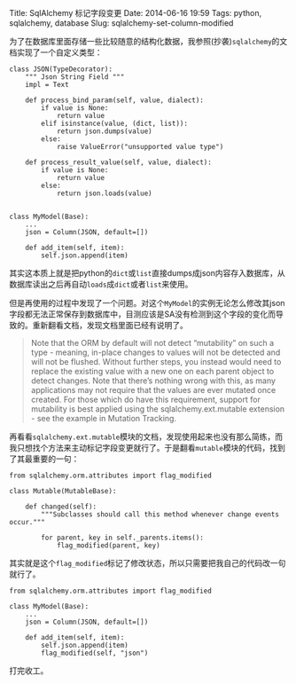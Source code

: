 Title: SqlAlchemy 标记字段变更
Date: 2014-06-16 19:59
Tags: python, sqlalchemy, database
Slug: sqlalchemy-set-column-modified

为了在数据库里面存储一些比较随意的结构化数据，我参照(抄袭)`sqlalchemy`的文档实现了一个自定义类型：

    class JSON(TypeDecorator):
        """ Json String Field """
        impl = Text

        def process_bind_param(self, value, dialect):
            if value is None:
                return value
            elif isinstance(value, (dict, list)):
                return json.dumps(value)
            else:
                raise ValueError("unsupported value type")

        def process_result_value(self, value, dialect):
            if value is None:
                return value
            else:
                return json.loads(value)


    class MyModel(Base):
        ...
        json = Column(JSON, default=[])

        def add_item(self, item):
            self.json.append(item)
        

其实这本质上就是把python的`dict`或`list`直接dumps成json内容存入数据库，从数据库读出之后再自动`loads`成`dict`或者`list`来使用。

但是再使用的过程中发现了一个问题。对这个`MyModel`的实例无论怎么修改其json字段都无法正常保存到数据库中，目测应该是SA没有检测到这个字段的变化而导致的。重新翻看文档，发现文档里面已经有说明了。

> Note that the ORM by default will not detect “mutability” on such a type - meaning, in-place changes to values will not be detected and will not be flushed. Without further steps, you instead would need to replace the existing value with a new one on each parent object to detect changes. Note that there’s nothing wrong with this, as many applications may not require that the values are ever mutated once created. For those which do have this requirement, support for mutability is best applied using the sqlalchemy.ext.mutable extension - see the example in Mutation Tracking.

再看看`sqlalchemy.ext.mutable`模块的文档，发现使用起来也没有那么简练，而我只想找个方法来主动标记字段变更就行了。于是翻看`mutable`模块的代码，找到了其最重要的一句：

    from sqlalchemy.orm.attributes import flag_modified

    class Mutable(MutableBase):

        def changed(self):
            """Subclasses should call this method whenever change events occur."""

            for parent, key in self._parents.items():
                flag_modified(parent, key)

其实就是这个`flag_modified`标记了修改状态，所以只需要把我自己的代码改一句就行了。

    from sqlalchemy.orm.attributes import flag_modified

    class MyModel(Base):
        ...
        json = Column(JSON, default=[])

        def add_item(self, item):
            self.json.append(item)
            flag_modified(self, "json")

打完收工。
